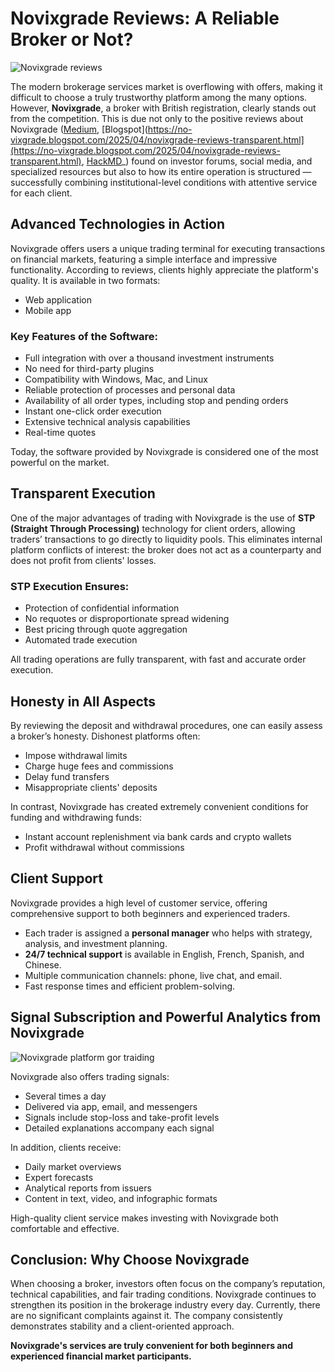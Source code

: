 # Novixgrade Reviews: A Reliable Broker or Not?
![Novixgrade reviews](https://github.com/user-attachments/assets/7db51e7b-cdd8-4142-9a5a-c4964f4b37ab)


The modern brokerage services market is overflowing with offers, making it difficult to choose a truly trustworthy platform among the many options. However, **Novixgrade**, a broker with British registration, clearly stands out from the competition. This is due not only to the positive reviews about Novixgrade ([Medium](https://medium.com/@cathymullins2165/novixgrade-reviews-a-closer-look-at-the-broker-12408aca6d0e), [Blogspot](https://no-vixgrade.blogspot.com/2025/04/novixgrade-reviews-transparent.html](https://no-vixgrade.blogspot.com/2025/04/novixgrade-reviews-transparent.html), [HackMD](https://hackmd.io/@Novixgrade/BJN42A2kgx)_) found on investor forums, social media, and specialized resources but also to how its entire operation is structured — successfully combining institutional-level conditions with attentive service for each client.

## Advanced Technologies in Action

Novixgrade offers users a unique trading terminal for executing transactions on financial markets, featuring a simple interface and impressive functionality. According to reviews, clients highly appreciate the platform's quality. It is available in two formats:

- Web application
- Mobile app

### Key Features of the Software:

- Full integration with over a thousand investment instruments
- No need for third-party plugins
- Compatibility with Windows, Mac, and Linux
- Reliable protection of processes and personal data
- Availability of all order types, including stop and pending orders
- Instant one-click order execution
- Extensive technical analysis capabilities
- Real-time quotes

Today, the software provided by Novixgrade is considered one of the most powerful on the market.

## Transparent Execution

One of the major advantages of trading with Novixgrade is the use of **STP (Straight Through Processing)** technology for client orders, allowing traders’ transactions to go directly to liquidity pools. This eliminates internal platform conflicts of interest: the broker does not act as a counterparty and does not profit from clients' losses.

### STP Execution Ensures:

- Protection of confidential information
- No requotes or disproportionate spread widening
- Best pricing through quote aggregation
- Automated trade execution

All trading operations are fully transparent, with fast and accurate order execution.

## Honesty in All Aspects

By reviewing the deposit and withdrawal procedures, one can easily assess a broker’s honesty. Dishonest platforms often:

- Impose withdrawal limits
- Charge huge fees and commissions
- Delay fund transfers
- Misappropriate clients' deposits

In contrast, Novixgrade has created extremely convenient conditions for funding and withdrawing funds:

- Instant account replenishment via bank cards and crypto wallets
- Profit withdrawal without commissions

## Client Support

Novixgrade provides a high level of customer service, offering comprehensive support to both beginners and experienced traders.

- Each trader is assigned a **personal manager** who helps with strategy, analysis, and investment planning.
- **24/7 technical support** is available in English, French, Spanish, and Chinese.
- Multiple communication channels: phone, live chat, and email.
- Fast response times and efficient problem-solving.

## Signal Subscription and Powerful Analytics from Novixgrade
![Novixgrade platform gor traiding](https://github.com/user-attachments/assets/76dabf56-2ed2-4229-8e66-7d453cb4943a)


Novixgrade also offers trading signals:

- Several times a day
- Delivered via app, email, and messengers
- Signals include stop-loss and take-profit levels
- Detailed explanations accompany each signal

In addition, clients receive:

- Daily market overviews
- Expert forecasts
- Analytical reports from issuers
- Content in text, video, and infographic formats

High-quality client service makes investing with Novixgrade both comfortable and effective.

## Conclusion: Why Choose Novixgrade

When choosing a broker, investors often focus on the company’s reputation, technical capabilities, and fair trading conditions. Novixgrade continues to strengthen its position in the brokerage industry every day. Currently, there are no significant complaints against it. The company consistently demonstrates stability and a client-oriented approach.

**Novixgrade's services are truly convenient for both beginners and experienced financial market participants.**
